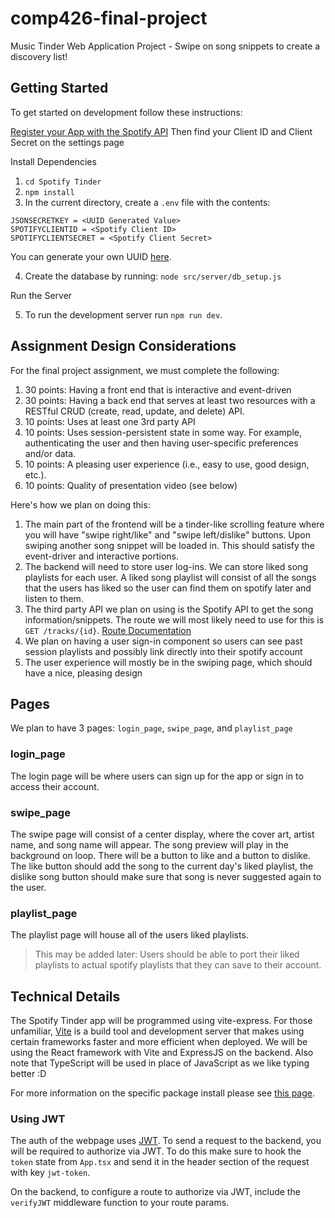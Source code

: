# comp426-final-project

Music Tinder Web Application Project - Swipe on song snippets to create a discovery list!

## Getting Started

To get started on development follow these instructions:

[Register your App with the Spotify API](https://developer.spotify.com/documentation/web-api/tutorials/getting-started#create-an-app)
Then find your Client ID and Client Secret on the settings page

Install Dependencies

1) `cd Spotify Tinder`
2) `npm install`
3) In the current directory, create a `.env` file with the contents:

```
JSONSECRETKEY = <UUID Generated Value>
SPOTIFYCLIENTID = <Spotify Client ID>
SPOTIFYCLIENTSECRET = <Spotify Client Secret>
```
You can generate your own UUID [here](https://www.uuidgenerator.net/).

4) Create the database by running: `node src/server/db_setup.js`

Run the Server

5) To run the development server run `npm run dev`.

## Assignment Design Considerations

For the final project assignment, we must complete the following:

1) 30 points: Having a front end that is interactive and event-driven
2) 30 points: Having a back end that serves at least two resources with a RESTful CRUD (create, read, update, and delete) API.
3) 10 points: Uses at least one 3rd party API
4) 10 points: Uses session-persistent state in some way. For example, authenticating the user and then having user-specific preferences and/or data.
5) 10 points: A pleasing user experience (i.e., easy to use, good design, etc.).
6) 10 points: Quality of presentation video (see below)

Here's how we plan on doing this:

1) The main part of the frontend will be a tinder-like scrolling feature where you will have "swipe right/like" and "swipe left/dislike" buttons. Upon swiping another song snippet will be loaded in. This should satisfy the event-driver and interactive portions.
2) The backend will need to store user log-ins. We can store liked song playlists for each user. A liked song playlist will consist of all the songs that the users has liked so the user can find them on spotify later and listen to them.
3) The third party API we plan on using is the Spotify API to get the song information/snippets. The route we will most likely need to use for this is `GET /tracks/{id}`. [Route Documentation](https://developer.spotify.com/documentation/web-api/reference/get-track)
4) We plan on having a user sign-in component so users can see past session playlists and possibly link directly into their spotify account
5) The user experience will mostly be in the swiping page, which should have a nice, pleasing design

## Pages

We plan to have 3 pages: `login_page`, `swipe_page`, and `playlist_page`

### login_page

The login page will be where users can sign up for the app or sign in to access their account.

### swipe_page

The swipe page will consist of a center display, where the cover art, artist name, and song name will appear. The song preview will play in the background on loop. There will be a button to like and a button to dislike. The like button should add the song to the current day's liked playlist, the dislike song button should make sure that song is never suggested again to the user.

### playlist_page

The playlist page will house all of the users liked playlists. 
> This may be added later: Users should be able to port their liked playlists to actual spotify playlists that they can save to their account.

## Technical Details

The Spotify Tinder app will be programmed using vite-express. For those unfamiliar, [Vite](https://vitejs.dev/) is a build tool and development server that makes using certain frameworks faster and more efficient when deployed. We will be using the React framework with Vite and ExpressJS on the backend. Also note that TypeScript will be used in place of JavaScript as we like typing better :D

For more information on the specific package install please see [this page](https://www.npmjs.com/package/create-vite-express).

### Using JWT

The auth of the webpage uses [JWT](https://www.npmjs.com/package/jsonwebtoken). To send a request to the backend, you will be required to authorize via JWT. To do this make sure to hook the `token` state from `App.tsx` and send it in the header section of the request with key `jwt-token`.

On the backend, to configure a route to authorize via JWT, include the `verifyJWT` middleware function to your route params.
